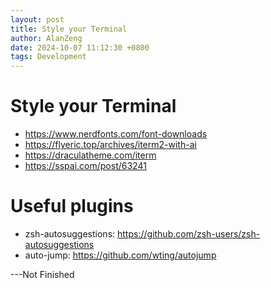 ```yaml
---
layout: post
title: Style your Terminal
author: AlanZeng
date: 2024-10-07 11:12:30 +0800
tags: Development
---
```


# Style your Terminal

- https://www.nerdfonts.com/font-downloads
- https://flyeric.top/archives/iterm2-with-ai
- https://draculatheme.com/iterm
- https://sspai.com/post/63241


# Useful plugins

- zsh-autosuggestions: https://github.com/zsh-users/zsh-autosuggestions
- auto-jump: https://github.com/wting/autojump

---Not Finished
